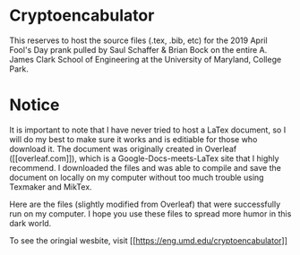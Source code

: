 # Cryptoencabulator
This reserves to host the source files (.tex, .bib, etc) for the 2019 April Fool's Day prank pulled by Saul Schaffer &amp; Brian Bock on the entire A. James Clark School of Engineering at the University of Maryland, College Park.

# Notice

It is important to note that I have never tried to host a LaTex document, so I will do my best to make sure it works and is editiable for those who download it. The document was originally created in Overleaf ([[overleaf.com]]), which is a Google-Docs-meets-LaTex site that I highly recommend. I downloaded the files and was able to compile and save the document on locally on my computer without too much trouble using Texmaker and MikTex. 

Here are the files (slightly modified from Overleaf) that were successfully run on my computer. I hope you use these files to spread more humor in this dark world. 

To see the oringial wesbite, visit [[https://eng.umd.edu/cryptoencabulator]]
